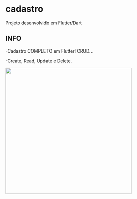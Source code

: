 # cadastro

Projeto desenvolvido em Flutter/Dart

## INFO

-Cadastro COMPLETO em Flutter! CRUD...

-Create, Read, Update e Delete.

  <img src="https://user-images.githubusercontent.com/65368831/94776192-a948d600-0397-11eb-90e0-592b04f316e0.jpeg
" width="400" />



